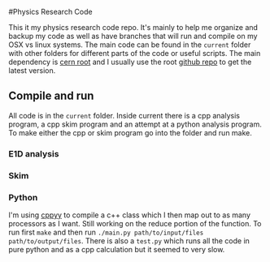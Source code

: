 #Physics Research Code

This it my physics research code repo. It's mainly to help me organize and backup my code as well as have branches
that will run and compile on my OSX vs linux systems. The main code can be found in the `current` folder with other
folders for different parts of the code or useful scripts.  The main dependency is [cern root](https://root.cern.ch)
and I usually use the root [github repo](https://github.com/root-mirror/root) to get the latest version.


## Compile and run
All code is in the `current` folder. Inside current there is a cpp analysis program, a cpp skim program and an attempt at a python analysis program.
To make either the cpp or skim program go into the folder and run make.


### E1D analysis

### Skim

### Python

I'm using [cppyy](http://doc.pypy.org/en/latest/cppyy.html) to compile a c++ class which I then map out to as many processors as I want.  Still working on the reduce portion of the function. To run first `make` and then run `./main.py path/to/input/files path/to/output/files`. There is also a `test.py` which runs all the code in pure python and as a cpp calculation but it seemed to very slow.
